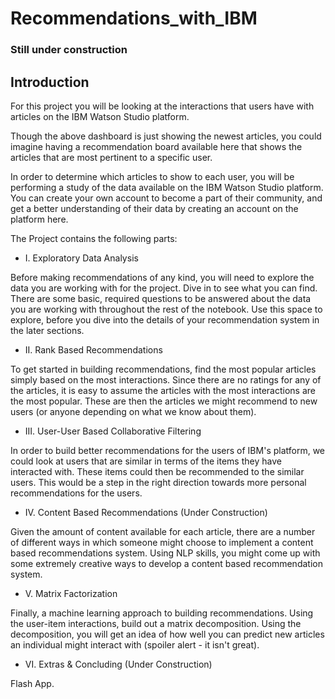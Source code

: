 # Recommendations_with_IBM

### Still under construction

## Introduction
For this project you will be looking at the interactions that users have with articles on the IBM Watson Studio platform. 

Though the above dashboard is just showing the newest articles, you could imagine having a recommendation board available here that shows the articles that are most pertinent to a specific user.

In order to determine which articles to show to each user, you will be performing a study of the data available on the IBM Watson Studio platform. You can create your own account to become a part of their community, and get a better understanding of their data by creating an account on the platform here.

The Project contains the following parts:

* I. Exploratory Data Analysis

Before making recommendations of any kind, you will need to explore the data you are working with for the project. Dive in to see what you can find. There are some basic, required questions to be answered about the data you are working with throughout the rest of the notebook. Use this space to explore, before you dive into the details of your recommendation system in the later sections.

* II. Rank Based Recommendations

To get started in building recommendations, find the most popular articles simply based on the most interactions. Since there are no ratings for any of the articles, it is easy to assume the articles with the most interactions are the most popular. These are then the articles we might recommend to new users (or anyone depending on what we know about them).

* III. User-User Based Collaborative Filtering

In order to build better recommendations for the users of IBM's platform, we could look at users that are similar in terms of the items they have interacted with. These items could then be recommended to the similar users. This would be a step in the right direction towards more personal recommendations for the users. 

* IV. Content Based Recommendations (Under Construction)

Given the amount of content available for each article, there are a number of different ways in which someone might choose to implement a content based recommendations system. Using NLP skills, you might come up with some extremely creative ways to develop a content based recommendation system. 

* V. Matrix Factorization

Finally, a machine learning approach to building recommendations. Using the user-item interactions, build out a matrix decomposition. Using the decomposition, you will get an idea of how well you can predict new articles an individual might interact with (spoiler alert - it isn't great). 

* VI. Extras & Concluding (Under Construction)

Flash App.

